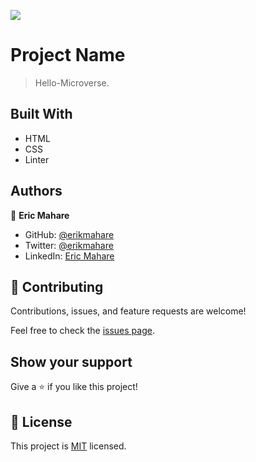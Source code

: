 ![](https://img.shields.io/badge/Microverse-blueviolet)

# Project Name

> Hello-Microverse.


## Built With

- HTML
- CSS
- Linter

## Authors

👤 **Eric Mahare**

- GitHub: [@erikmahare](https://github.com/ericmahare)
- Twitter: [@erikmahare](https://twitter.com/erikmahare)
- LinkedIn: [Eric Mahare](https://www.linkedin.com/in/eric-mahare-358944183?lipi=urn%3Ali%3Apage%3Ad_flagship3_profile_view_base_contact_details%3BGc83LPvtSs%2BW8o55aCNPKw%3D%3D)


## 🤝 Contributing

Contributions, issues, and feature requests are welcome!

Feel free to check the [issues page](../../issues/).

## Show your support

Give a ⭐️ if you like this project!

## 📝 License

This project is [MIT](./MIT.md) licensed.